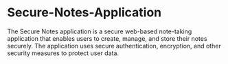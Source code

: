 # Secure-Notes-Application
The Secure Notes application is a secure web-based note-taking application that enables users to create, manage, and store their notes securely. The application uses secure authentication, encryption, and other security measures to protect user data.
